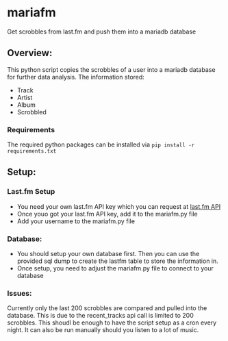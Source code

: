 # mariafm
Get scrobbles from last.fm and push them into a mariadb database

## Overview:
This python script copies the scrobbles of a user into a mariadb database for further data analysis.
The information stored:
 - Track
 - Artist
 - Album
 - Scrobbled

### Requirements
The required python packages can be installed via `pip install -r requirements.txt`

## Setup:
### Last.fm Setup
 - You need your own last.fm API key which you can request at [last.fm API](https://www.last.fm/api "last.fm API")
 - Once youo got your last.fm API key, add it to the mariafm.py file
 - Add your username to the mariafm.py file

### Database:
 - You should setup your own database first. Then you can use the provided sql dump to create the lastfm table to store the information in. 
 - Once setup, you need to adjust the mariafm.py file to connect to your database

### Issues:
Currently only the last 200 scrobbles are compared and pulled into the database. This is due to the recent_tracks api call is limited to 200 scrobbles. This shoudl be enough to have the script setup as a cron every night. It can also be run manually should you listen to a lot of music.
